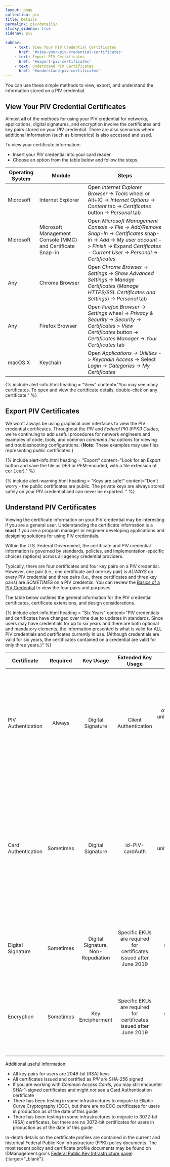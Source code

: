 ```yaml
---
layout: page
collection: piv
title: Details
permalink: piv/details/
sticky_sidenav: true
sidenav: piv

subnav:
    - text: View Your PIV Credential Certificates
      href: '#view-your-piv-credential-certificates'
    - text: Export PIV Certificates
      href: '#export-piv-certificates'
    - text: Understand PIV Certificates
      href: '#understand-piv-certificates'
---
```


You can use these simple methods to view, export, and understand the information stored on a PIV credential.

## View Your PIV Credential Certificates
Almost **all** of the methods for using your PIV credential for networks, applications, digital signatures, and encryption involve the certificates and key pairs stored on your PIV credential.  There are also scenarios where additional information (such as biometrics) is also accessed and used. 

To view your certificate information:

-   Insert your PIV credential into your card reader.
-   Choose an option from the table below and follow the steps.

| Operating System     | Module   | Steps |
| -------------             |----|----|
| Microsoft   | Internet Explorer  | Open _Internet Explorer Browser_ -> _Tools_ wheel or Alt+X) -> _Internet Options_ -> _Content_ tab -> _Certificates_ button -> _Personal_ tab  |
| Microsoft       | Microsoft Management Console (MMC) and Certificate Snap-in  |  Open _Microsoft Management Console_ -> _File_ -> _Add/Remove Snap-In_ -> _Certificates_ snap-in -> _Add_ -> _My user account_ -> _Finish_ -> Expand _Certificates - Current User_ -> _Personal_ -> _Certificates_   |
| Any   | Chrome Browser  | Open _Chrome Browser_ -> _Settings_ -> _Show Advanced Settings_ -> _Manage Certificates_ (_Manage HTTPS/SSL Certificates and Settings_)  -> _Personal_ tab  |
| Any   | Firefox Browser  | Open _Firefox Browser_ -> _Settings_ wheel -> _Privacy & Security_ -> _Security_ -> _Certificates_ > _View Certificates_ button -> _Certificates Manager_ -> _Your Certificates_ tab
| macOS X   | Keychain  | Open _Applications_ -> _Utilities_ -> _Keychain Access_ -> Select _Login_ -> _Categories_ -> _My Certificates_  |

{% include alert-info.html heading = "View" content="You may see many certificates.  To open and view the certificate details, double-click on any certificate." %}

## Export PIV Certificates
We won't always be using graphical user interfaces to view the PIV credential certificates.  Throughout the _PIV_ and _Federal PKI (FPKI) Guides_, we're continuing to add useful procedures for network engineers and examples of code, tools, and common _command line_ options for viewing and troubleshooting configurations.  (**Note:** These examples may use files representing _public_ certificates.)

{% include alert-info.html heading = "Export" content="Look for an Export button and save the file as DER or PEM-encoded, with a file extension of cer (.cer)." %}

{% include alert-warning.html heading = "Keys are safe!" content="Don't worry - the public certificates are public.  The private keys are always stored safely on your PIV credential and can never be exported. " %}

## Understand PIV Certificates
Viewing the certificate information on your PIV credential may be interesting if you are a general user.  Understanding the certificate information is a **must** if you are a program manager or engineer developing applications and designing solutions for using PIV credentials.

Within the U.S. Federal Government, the certificate and PIV credential information is governed by standards, policies, and implementation-specific choices (options) across all agency credential providers.

Typically, there are four certificates and four key pairs on a PIV credential.  However, one pair (i.e., one certificate and one key pair) is *ALWAYS* on every PIV credential and three pairs (i.e., three certificates and three key pairs) are *SOMETIMES* on a PIV credential.  You can review the [Basics of a PIV Credential](../basics/) to view the four pairs and purposes.

The table below outlines the general information for the PIV credential certificates, certificate extensions, and design considerations. 

{% include alert-info.html heading = "Six Years" content="PIV credentials and certificates have changed over time due to updates in standards.  Since users may have credentials for up to six years and there are both optional and mandatory elements, the information presented is what is valid for ALL PIV credentials and certificates currently in use. (Although credentials are valid for six years, the certificates contained on a credential are valid for only three years.)" %}

| Certificate              | Required  | Key Usage  |  Extended Key Usage  | Subject Alternative Name | Design Considerations |
| -------------            |:----:      |:----:               |:----:               |:----:|  ----|
| PIV Authentication       |Always      | Digital Signature            | Client Authentication           | otherName = FASC-N;<br> uniformResourceIdentifier = UUID;<br>Principal Name = _prefix_@_suffix_  | Principal Name values are **not** required by policy to be present in all Subject Alternative Name extensions. The Card UUID may also commonly be referred to as the Global Unique Identifier (GUID). |
| Card Authentication      |Sometimes      | Digital Signature            | id-PIV-cardAuth            |  Name = FASC-N; <br>uniformResourceIdentifier = UUID|   Card Authentication must be included in new and replacement PIV credentials issued after August 2014; it is not expected that **all** PIV credentials will have Card Authentication certificates until September 2019. The Card UUID may also commonly be referred to as the GUID. |
| Digital Signature        |Sometimes      | Digital Signature, Non-Repudiation            | Specific EKUs are required for certificates issued after June 2019            |  rfc822name = email address | Email address is **not** required by policy. Email address may be multi-valued attributes and include email aliases. |
| Encryption               |Sometimes      | Key Encipherment            | Specific EKUs are required for certificates issued after June 2019            |  rfc822name = email address |  Email address is **not** required by policy. Encryption certificates that represent available, retired encryption key pairs may exist, depending on the PIV issuer. 

Additional useful information:

-   All key pairs for users are 2048-bit (RSA) keys
-   All certificates issued and certified as _PIV_ are SHA-256 signed
-   If you are working with _Common Access Cards_, you may still encounter SHA-1-signed certificates and might _not_ see a Card Authentication certificate
-   There has been testing in some infrastructures to migrate to Elliptic Curve Cryptography (ECC), but there are no ECC certificates for users in production as of the date of this guide
-   There has been testing in some infrastructures to migrate to 3072-bit (RSA) certificates, but there are no 3072-bit certificates for users in production as of the date of this guide

In-depth details on the certificate profiles are contained in the current and historical Federal Public Key Infrastructure (FPKI) policy documents. The most recent policy and certificate profile documents may be found on IDManagement.gov's [Federal Public Key Infrastructure page](https://www.idmanagement.gov/topics/fpki/#certificate-policies)){:target="_blank"}.


